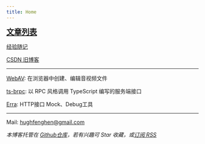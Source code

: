 ```yaml
---
title: Home 
---
```


<span style="font-size: 20px;">[**文章列表**](./posts/)</span>

<div style="height: 1px;" />

[经验随记](https://github.com/hughfenghen/hughfenghen.github.io/issues?q=-label%3AGitalk%2C%E5%BF%83%E6%83%85%2C%E8%AF%97%E8%AF%8D%2CVssue)

[CSDN 旧博客](https://blog.csdn.net/lj745280746)

---

[WebAV](https://github.com/hughfenghen/WebAV/): 在浏览器中创建、编辑音视频文件  

[ts-brpc](https://hughfenghen.github.io/ts-rpc): 以 RPC 风格调用 TypeScript 编写的服务端接口  

[Erra](https://hughfenghen.github.io/erra/): HTTP接口 Mock、Debug工具   
   

---

Mail: <a href="mailto:hughfenghen@gmail.com">hughfenghen@gmail.com</a>

*本博客托管在 [Github仓库](https://github.com/hughfenghen/hughfenghen.github.io)，若有兴趣可 Star 收藏，或[订阅 RSS](https://hughfenghen.github.io/rss.xml)*  
